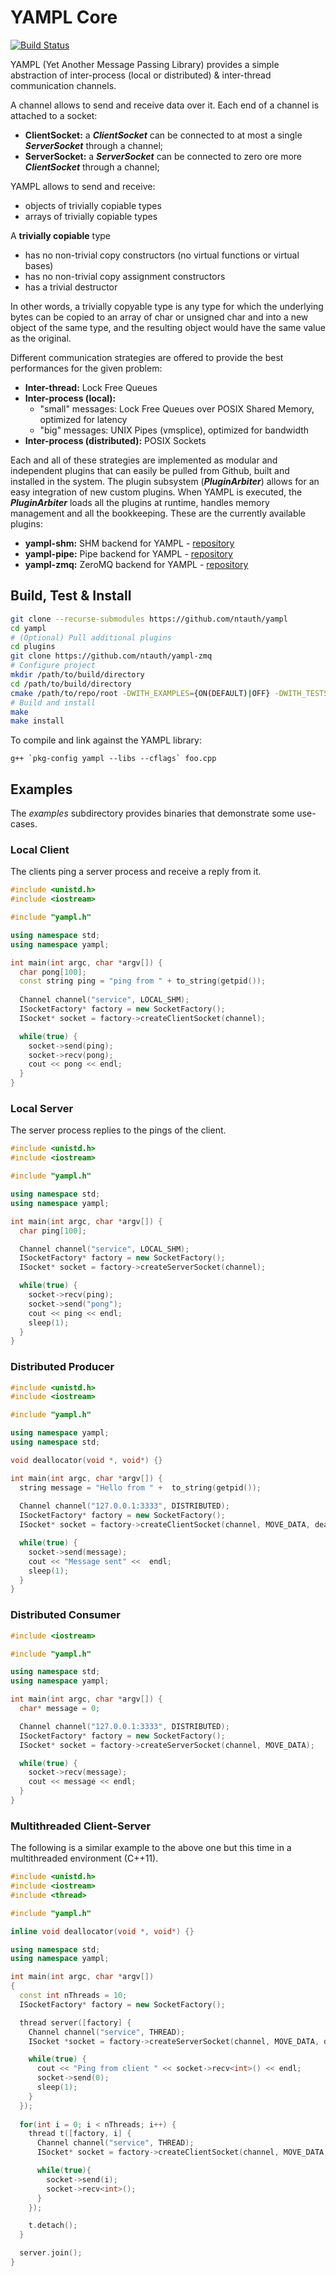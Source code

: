 # YAMPL Core

[![Build Status](https://travis-ci.org/ntauth/yampl.svg?branch=master)](https://travis-ci.org/ntauth/yampl)

YAMPL (Yet Another Message Passing Library) provides a simple abstraction of inter-process (local or distributed) & inter-thread communication channels.

A channel allows to send and receive data over it. Each end of a channel is attached to a socket:
* **ClientSocket:**  a ***ClientSocket*** can be connected to at most a single ***ServerSocket*** through a channel;
* **ServerSocket:** a ***ServerSocket*** can be connected to zero ore more ***ClientSocket*** through a channel;

YAMPL allows to send and receive: 
* objects of trivially copiable types
* arrays of trivially copiable types

A **trivially copiable** type
* has no non-trivial copy constructors (no virtual functions or virtual bases)
* has no non-trivial copy assignment constructors
* has a trivial destructor

In other words, a trivially copyable type is any type for which the underlying bytes can be copied to an array of char or unsigned char and into a new object of the same type, and the resulting object would have the same value as the original.

Different communication strategies are offered to provide the best performances for the given problem:
* **Inter-thread:** Lock Free Queues
* **Inter-process (local):**
    * "small" messages: Lock Free Queues over POSIX Shared Memory, optimized for latency
    * "big" messages: UNIX Pipes (vmsplice), optimized for bandwidth
* **Inter-process (distributed):** POSIX Sockets 

Each and all of these strategies are implemented as modular and independent plugins that can easily be pulled from Github, built and installed in the system. The plugin subsystem (***PluginArbiter***) allows for an easy integration of new custom plugins. When YAMPL is executed, the ***PluginArbiter*** loads all the plugins at runtime, handles memory management and all the bookkeeping. These are the currently available plugins:
* **yampl-shm:** SHM backend for YAMPL - [repository](https://github.com/ntauth/yampl-shm)
* **yampl-pipe:** Pipe backend for YAMPL - [repository](https://github.com/ntauth/yampl-pipe)
* **yampl-zmq:** ZeroMQ backend for YAMPL - [repository](https://github.com/ntauth/yampl-zmq)

## Build, Test & Install
``` bash
git clone --recurse-submodules https://github.com/ntauth/yampl
cd yampl
# (Optional) Pull additional plugins
cd plugins
git clone https://github.com/ntauth/yampl-zmq
# Configure project
mkdir /path/to/build/directory
cd /path/to/build/directory
cmake /path/to/repo/root -DWITH_EXAMPLES={ON(DEFAULT)|OFF} -DWITH_TESTS={ON(DEFAULT)|OFF} -DWITH_PLUGIN_{SHM|ZMQ|PIPE}={ON(Default)|OFF} -DCMAKE_INSTALL_PREFIX=/path/to/install/directory
# Build and install
make
make install
```

To compile and link against the YAMPL library:
```
g++ `pkg-config yampl --libs --cflags` foo.cpp
```

## Examples
The *examples* subdirectory provides binaries that demonstrate some use-cases.

### Local Client
The clients ping a server process and receive a reply from it.

``` c++
#include <unistd.h>
#include <iostream>

#include "yampl.h"

using namespace std;
using namespace yampl;

int main(int argc, char *argv[]) {
  char pong[100];
  const string ping = "ping from " + to_string(getpid());
  
  Channel channel("service", LOCAL_SHM);
  ISocketFactory* factory = new SocketFactory();
  ISocket* socket = factory->createClientSocket(channel);

  while(true) {
    socket->send(ping);
    socket->recv(pong);
    cout << pong << endl;
  }
}
```

### Local Server
The server process replies to the pings of the client.

```c++
#include <unistd.h>
#include <iostream>

#include "yampl.h"

using namespace std;
using namespace yampl;

int main(int argc, char *argv[]) {
  char ping[100];

  Channel channel("service", LOCAL_SHM);
  ISocketFactory* factory = new SocketFactory();
  ISocket* socket = factory->createServerSocket(channel);

  while(true) {
    socket->recv(ping);
    socket->send("pong");
    cout << ping << endl;
    sleep(1);
  }
}
```

### Distributed Producer
```c++
#include <unistd.h>
#include <iostream>

#include "yampl.h"

using namespace yampl;
using namespace std;

void deallocator(void *, void*) {}

int main(int argc, char *argv[]) {
  string message = "Hello from " +  to_string(getpid());
  
  Channel channel("127.0.0.1:3333", DISTRIBUTED);
  ISocketFactory* factory = new SocketFactory();
  ISocket* socket = factory->createClientSocket(channel, MOVE_DATA, deallocator);

  while(true) {
    socket->send(message);
    cout << "Message sent" <<  endl;
    sleep(1);
  }
}
```

### Distributed Consumer
```c++
#include <iostream>

#include "yampl.h"

using namespace std;
using namespace yampl;

int main(int argc, char *argv[]) {
  char* message = 0;

  Channel channel("127.0.0.1:3333", DISTRIBUTED);
  ISocketFactory* factory = new SocketFactory();
  ISocket* socket = factory->createServerSocket(channel, MOVE_DATA);

  while(true) {
    socket->recv(message);
    cout << message << endl;
  }
}
```

### Multithreaded Client-Server
The following is a similar example to the above one but this time in a multithreaded environment (C++11).


```c++
#include <unistd.h>
#include <iostream>
#include <thread>

#include "yampl.h"

inline void deallocator(void *, void*) {}

using namespace std;
using namespace yampl;

int main(int argc, char *argv[])
{
  const int nThreads = 10;
  ISocketFactory* factory = new SocketFactory();

  thread server([factory] {
    Channel channel("service", THREAD);
    ISocket *socket = factory->createServerSocket(channel, MOVE_DATA, deallocator);

    while(true) {
      cout << "Ping from client " << socket->recv<int>() << endl;
      socket->send(0);
      sleep(1);
    }
  });
  
  for(int i = 0; i < nThreads; i++) {
    thread t([factory, i] {
      Channel channel("service", THREAD);
      ISocket* socket = factory->createClientSocket(channel, MOVE_DATA, deallocator);

      while(true){
        socket->send(i);
        socket->recv<int>();
      }
    });

    t.detach();
  }

  server.join();
}
```

